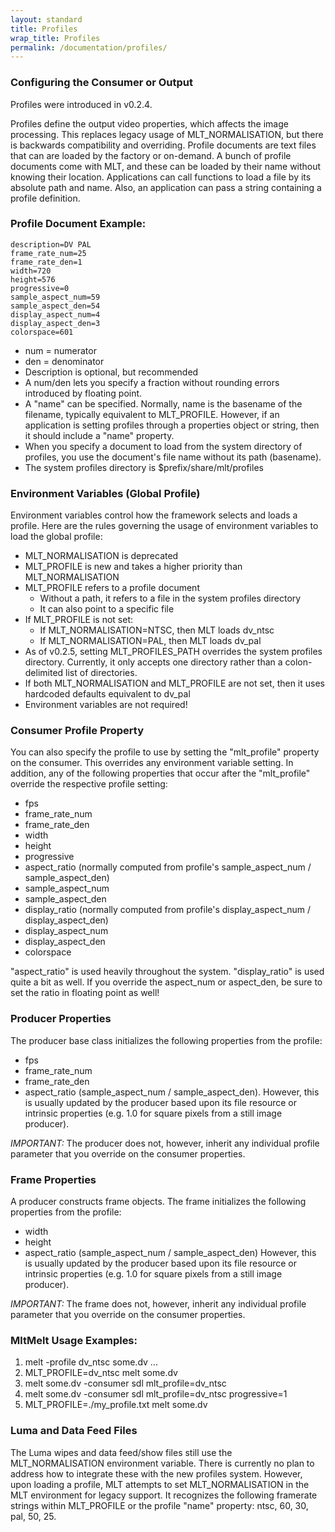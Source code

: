 ```yaml
---
layout: standard
title: Profiles
wrap_title: Profiles
permalink: /documentation/profiles/
---
```


### Configuring the Consumer or Output

Profiles were introduced in v0.2.4.

Profiles define the output video properties, which affects the image
processing. This replaces legacy usage of MLT_NORMALISATION, but there
is backwards compatibility and overriding. Profile documents are text
files that can are loaded by the factory or on-demand. A bunch of
profile documents come with MLT, and these can be loaded by their name
without knowing their location. Applications can call functions to load
a file by its absolute path and name. Also, an application can pass a
string containing a profile definition.

### Profile Document Example:

```
description=DV PAL
frame_rate_num=25
frame_rate_den=1
width=720
height=576
progressive=0
sample_aspect_num=59
sample_aspect_den=54
display_aspect_num=4
display_aspect_den=3
colorspace=601
```

* num = numerator
* den = denominator
* Description is optional, but recommended
* A num/den lets you specify a fraction without rounding
  errors introduced by floating point.
* A "name" can be specified. Normally, name is the basename of the filename,
  typically equivalent to MLT_PROFILE. However, if an application is setting
  profiles through a properties object or string, then it should include a
  "name" property.
* When you specify a document to load from the system directory of
  profiles, you use the document's file name without its path (basename).
* The system profiles directory is $prefix/share/mlt/profiles

### Environment Variables (Global Profile)

Environment variables control how the framework selects and loads a profile.
Here are the rules governing the usage of environment variables to load the
global profile:

* MLT_NORMALISATION is deprecated
* MLT_PROFILE is new and takes a higher priority than MLT_NORMALISATION
* MLT_PROFILE refers to a profile document
  * Without a path, it refers to a file in the system profiles directory
  * It can also point to a specific file
* If MLT_PROFILE is not set:
  * If MLT_NORMALISATION=NTSC, then MLT loads dv_ntsc
  * If MLT_NORMALISATION=PAL, then MLT loads dv_pal
* As of v0.2.5, setting MLT_PROFILES_PATH overrides the system profiles
  directory. Currently, it only accepts one directory rather than a
  colon-delimited list of directories.
* If both MLT_NORMALISATION and MLT_PROFILE are not set, then it uses
  hardcoded defaults equivalent to dv_pal
* Environment variables are not required!

### Consumer Profile Property

You can also specify the profile to use
by setting the "mlt_profile" property on the consumer. This overrides
any environment variable setting. In addition, any of the following
properties that occur after the "mlt_profile" override the respective
profile setting:

* fps
* frame_rate_num
* frame_rate_den
* width
* height
* progressive
* aspect_ratio (normally computed from profile's sample_aspect_num / sample_aspect_den)
* sample_aspect_num
* sample_aspect_den
* display_ratio (normally computed from profile's display_aspect_num / display_aspect_den)
* display_aspect_num
* display_aspect_den
* colorspace

"aspect_ratio" is used heavily throughout the system. "display_ratio"
is used quite a bit as well. If you override the aspect_num or
aspect_den, be sure to set the ratio in floating point as well!

### Producer Properties

The producer base class initializes the following properties from the
profile:

* fps
* frame_rate_num
* frame_rate_den
* aspect_ratio (sample_aspect_num / sample_aspect_den). However, this
  is usually updated by the producer
  based upon its file resource or intrinsic properties (e.g. 1.0 for
  square pixels from a still image producer).

*IMPORTANT:* The producer does not, however, inherit any individual
profile parameter that you override on the consumer properties.

### Frame Properties

A producer constructs frame objects. The frame
initializes the following properties from the profile:

* width
* height
* aspect_ratio (sample_aspect_num / sample_aspect_den)
However, this is usually updated by the producer based upon its file
resource or intrinsic properties (e.g. 1.0 for square pixels from a
still image producer).

*IMPORTANT:* The frame does not, however, inherit any individual profile
parameter that you override on the consumer properties.

### MltMelt Usage Examples:

1. melt -profile dv_ntsc some.dv ...
2. MLT_PROFILE=dv_ntsc melt some.dv
3. melt some.dv -consumer sdl mlt_profile=dv_ntsc
4. melt some.dv -consumer sdl mlt\_profile=dv\_ntsc progressive=1
5. MLT\_PROFILE=./my\_profile.txt melt some.dv

### Luma and Data Feed Files

The Luma wipes and data feed/show files
still use the MLT_NORMALISATION environment variable. There is
currently no plan to address how to integrate these with the new
profiles system. However, upon loading a profile, MLT attempts to set
MLT_NORMALISATION in the MLT environment for legacy support. It
recognizes the following framerate strings within MLT_PROFILE or the
profile "name" property: ntsc, 60, 30, pal, 50, 25.
